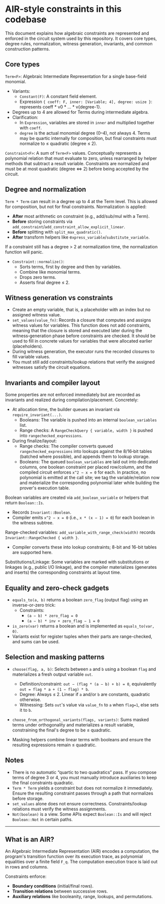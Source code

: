 # AIR-style constraints in this codebase

This document explains how algebraic constraints are represented and enforced in the circuit system used by this repository. It covers core types, degree rules, normalization, witness generation, invariants, and common construction patterns.

## Core types
`Term<F>`:   Algebraic Intermediate Representation for a single base-field monomial.
  - Variants:
    - `Constant(F)`: A constant field element.
    - Expression `{ coeff: F, inner: [Variable; 4], degree: usize }`: represents coeff * v0 * … * v{degree-1}.
  - Degrees up to 4 are allowed for Terms during intermediate algebra.
  - Clarification:
    - In `Expression`, variables are stored in `inner` and multiplied together with `coeff`.
    - `degree` is the actual monomial degree (0–4), not always 4. Terms may be quartic internally for composition, but final constraints must normalize to ≤ quadratic (degree ≤ 2).

`Constraint<F>`: A sum of `Term<F>` values. Conceptually represents a polynomial relation that must evaluate to zero, unless rearranged by helper methods that subtract a result variable. Constraints are normalized and must be at most quadratic (degree <=> 2) before being accepted by the circuit.
 
## Degree and normalization

`Term * Term` can result in a degree up to 4 at the Term level. This is allowed for composition, but not for final constraints. Normalization is applied:
  - **After** most arithmetic on constraint (e.g., add/sub/mul with a Term).
  - **Before** storing constraints via `add_constraint`/`add_constraint_allow_explicit_linear`.
  - **Before** splitting with `split_max_quadratic()`.
  - **After** transform helpers like e`xpress_variable`/`substitute_variable`.

If a constraint still has a degree > 2 at normalization time, the normalization function will panic.

- `Constraint::normalize()`:
  - Sorts terms, first by degree and then by variables.
  - Combine like monomial terms.
  - Drops zero terms.
  - Asserts final degree ≤ 2.

## Witness generation vs constraints 
- Create an empty variable, that is, a placeholder with an index but no assigned witness value.
- `set_values(value_fn)`: Records a closure that computes and assigns witness values for variables. This function does not add constraints, meaning that the closure is stored and executed later during the witness‑generation phase before constraints are checked. It should be used to fill in concrete values for variables that were allocated earlier (placeholders).
- During witness generation, the executor runs the recorded closures to fill variable values.
- You must still add constraints/lookup relations that verify the assigned witnesses satisfy the circuit equations.

## Invariants and compiler layout

Some properties are not enforced immediately but are recorded as invariants and realized during compilation/placement. Concretely:
- At allocation time, the builder queues an invariant via `require_invariant(...)`.
  - Booleans: The variable is pushed into an internal `boolean_variables` list.
  - Range checks: A `RangeCheckQuery { variable, width }` is pushed into `rangechecked_expressions`.
- During finalize/layout:
  - Range checks: The compiler converts queued `rangechecked_expressions` into lookups against the 8/16‑bit tables (batched where possible), and appends them to lookup storage.
  - Booleans: The queued `boolean_variables` are laid out into dedicated columns, one boolean constraint per placed row/column, and the compiled circuit enforces `x^2 − x = 0` for each.
In practice, no polynomial is emitted at the call site; we tag the variable/relation now and materialize the corresponding polynomial later while building the prover's execution table.

Boolean variables are created via `add_boolean_variable` or helpers that return `Boolean::Is`.
  - Records `Invariant::Boolean`.
  - Compiler emits `x^2 − x = 0` (i.e., `x * (x − 1) = 0`) for each boolean in the witness subtree.

Range-checked variables: `add_variable_with_range_check(width)` records `Invariant::RangeChecked { width }`.
  - Compiler converts these into lookup constraints; 8-bit and 16-bit tables are supported here.

Substitutions/Linkage: Some variables are marked with substitutions or linkages (e.g., public I/O linkage), and the compiler materializes (generates and inserts) the corresponding constraints at layout time.

## Equality and zero-check gadgets

- `equals_to(a, b)` returns a boolean `zero_flag` (output flag) using an inverse-or-zero trick:
  - Constraints:
    - `(a − b) * zero_flag = 0`
    - `(a − b) * inv + zero_flag − 1 = 0`
- `is_zero(var)` returns a boolean and is implemented as `equals_to(var, 0)`.
- Variants exist for register tuples when their parts are range-checked, and sums can be used.

## Selection and masking patterns

- `choose(flag, a, b)`: Selects between `a` and `b` using a boolean `flag` and materializes a fresh output variable `out`.
  - Definition/constraint: `out − (flag * (a − b) + b) = 0`, equivalently `out = flag * a + (1 − flag) * b`.
  - Degree: Always ≤ 2. Linear if `a` and/or `b` are constants, quadratic otherwise.
  - Witnessing: Sets `out`'s value via `value_fn` to `a` when `flag=1`, else sets it to `b`.

- `choose_from_orthogonal_variants(flags, variants)`: Sums masked terms under orthogonality and materializes a result variable, constraining the final's degree to be ≤ quadratic.

- Masking helpers combine linear terms with booleans and ensure the resulting expressions remain ≤ quadratic.

## Notes

- There is no automatic “quartic to two quadratics” pass. If you compose terms of degree 3 or 4, you must manually introduce auxiliaries to keep the final constraints quadratic.
- `Term * Term` yields a constraint but does not normalize it immediately. Ensure the resulting constraint passes through a path that normalizes before storage.
- `set_values` alone does not ensure correctness. Constraints/lookup relations must verify the witness assignments.
- `Not(boolean)` is a view. Some APIs expect `Boolean::Is` and will reject `Boolean::Not` in certain paths.

---

## What is an AIR?

An Algebraic Intermediate Representation (AIR) encodes a computation, the program's transition function over its execution trace, as polynomial equalities over a finite field `F_q`. The computation execution trace is laid out in rows and columns. 

Constraints enforce:

- **Boundary conditions** (initial/final rows).
- **Transition relations** between successive rows.
- **Auxiliary relations** like booleanity, range, lookups, and permutations.
